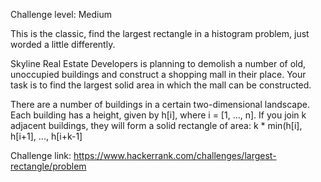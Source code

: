 Challenge level: Medium

This is the classic, find the largest rectangle in a histogram problem, just worded a little differently.

Skyline Real Estate Developers is planning to demolish a number of old, unoccupied buildings and construct a shopping mall in their place. Your task is to find the largest solid area in which the mall can be constructed.

There are a number of buildings in a certain two-dimensional landscape. Each building has a height, given by h[i], where i = [1, ..., n]. If you join k adjacent buildings, they will form a solid rectangle of area:
k * min(h[i], h[i+1], ..., h[i+k-1]


Challenge link: https://www.hackerrank.com/challenges/largest-rectangle/problem
